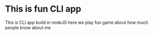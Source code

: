 # This is fun CLI app

This is CLI app build in nodeJS here we play fun game about how much people know about me
